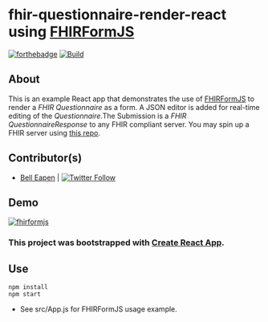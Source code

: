# fhir-questionnaire-render-react  using [FHIRFormJS](https://github.com/dermatologist/fhirformjs)

[![forthebadge](https://forthebadge.com/images/badges/made-with-javascript.svg)](https://github.com/dermatologist/fhir-questionnaire-render-react)
[![Build](https://github.com/dermatologist/fhir-questionnaire-render-react/workflows/CI/badge.svg)](https://nuchange.ca)

## About
This is an example React app that demonstrates the use of [FHIRFormJS](https://github.com/dermatologist/fhirformjs) to render a *FHIR Questionnaire* as a form. A JSON editor is added for real-time editing of the *Questionnaire*.The Submission is a *FHIR QuestionnaireResponse* to any FHIR compliant server. You may spin up a FHIR server using [this repo](https://github.com/dermatologist/fhirql).

## Contributor(s)
* [Bell Eapen](https://nuchange.ca) | [![Twitter Follow](https://img.shields.io/twitter/follow/beapen?style=social)](https://twitter.com/beapen)

## Demo

[![fhirformjs](https://github.com/dermatologist/fhir-questionnaire-render-react/blob/develop/notes/fhirformjs-2.gif)](https://github.com/dermatologist/fhir-questionnaire-render-react/blob/develop/notes/fhirformjs-2.gif)

### This project was bootstrapped with [Create React App](https://github.com/facebook/create-react-app).

## Use

```
npm install
npm start
```
* See src/App.js for FHIRFormJS usage example.
